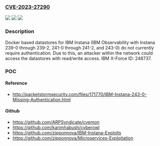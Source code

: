 ### [CVE-2023-27290](https://cve.mitre.org/cgi-bin/cvename.cgi?name=CVE-2023-27290)
![](https://img.shields.io/static/v1?label=Product&message=Observability%20with%20Instana&color=blue)
![](https://img.shields.io/static/v1?label=Version&message=239-0%3C%20239-2%20&color=brighgreen)
![](https://img.shields.io/static/v1?label=Vulnerability&message=CWE-306%20Missing%20Authentication%20for%20Critical%20Function&color=brighgreen)

### Description

Docker based datastores for IBM Instana (IBM Observability with Instana 239-0 through 239-2, 241-0 through 241-2, and 243-0) do not currently require authentication. Due to this, an attacker within the network could access the datastores with read/write access.  IBM X-Force ID:  248737.

### POC

#### Reference
- http://packetstormsecurity.com/files/171770/IBM-Instana-243-0-Missing-Authentication.html

#### Github
- https://github.com/ARPSyndicate/cvemon
- https://github.com/karimhabush/cyberowl
- https://github.com/zipponnova/IBM-Instana-Exploits
- https://github.com/zipponnova/Microservices-Exploitation

